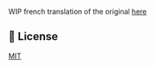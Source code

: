 WIP french translation of the original [here](https://github.com/theasylm/caterdokupillar-help)

## 📑 License
[MIT](http://opensource.org/licenses/MIT)

